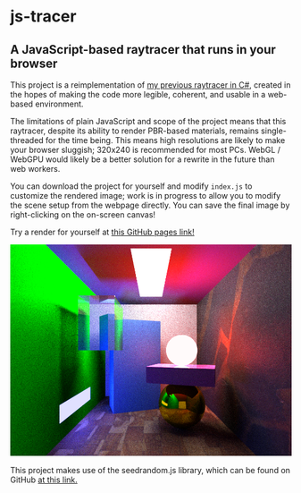 # js-tracer
## A JavaScript-based raytracer that runs in your browser

This project is a reimplementation of [my previous raytracer in C#](https://github.com/helpvisa/simple_raytracer), created in the hopes of making the code more legible, coherent, and usable in a web-based environment.

The limitations of plain JavaScript and scope of the project means that this raytracer, despite its ability to render PBR-based materials, remains single-threaded for the time being. This means high resolutions are likely to make your browser sluggish; 320x240 is recommended for most PCs. WebGL / WebGPU would likely be a better solution for a rewrite in the future than web workers.

You can download the project for yourself and modify `index.js` to customize the rendered image; work is in progress to allow you to modify the scene setup from the webpage directly. You can save the final image by right-clicking on the on-screen canvas!

Try a render for yourself at [this GitHub pages link!](https://helpvisa.github.io/js-tracer/)

![js-tracer in action](./preview.png)

This project makes use of the seedrandom.js library, which can be found on GitHub [at this link.](https://github.com/davidbau/seedrandom)